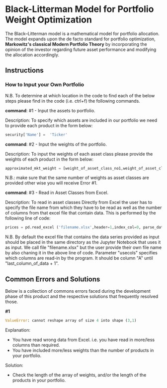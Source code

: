 # Black-Litterman Model for Portfolio Weight Optimization

The Black–Litterman model is a mathematical model for portfolio allocation. The model expands upon the de facto standard for portfolio optimization, **Markowitz's classical Modern Portfolio Theory** by incorporating the opinion of the investor regarding future asset performance and modifying the allocation accordingly.

## Instructions

### How to Input your Own Portfolio

N.B. To determine at which location in the code to find each of the below steps please find in the code (i.e. ctrl+f) the following commands.

**command**: #1 - Input the assets to portfolio.

Description: To specify which assets are included in our portfolio we need to provide each product in the form below:
```python
security['Name'] =  'Ticker'
```
**command**: #2 - Input the weights of the portfolio.

Description: To input the weights of each asset class please provide the weights of each product in the form below:
```python
approximated_mkt_weight = [weight_of_asset_class_no1,weight_of_asset_class_no2,weight_of_asset_class_no3,...]
```
N.B.: make sure that the same number of weights as asset classes are provided other wise you will receive Error #1.

**command**: #3 - Read in Asset Classes from Excel.

Description: To read in asset classes Directly from Excel the user has to specify the file name from which they have to be read as well as the number of columns from that excel file that contain data. This is performed by the following line of code:
```python
prices = pd.read_excel ('filename.xlsx',header=1,index_col=0, parse_dates= True, usecols="A:N")
```
N.B. By default the excel file that contains the data series provided as input should be placed in the same directory as the Jupyter Notebook that uses it as input. We call file "filename.xlsx" but the user provide their own file name by also chaning it in the above line of code. Parameter "usecols" specifies  which columns are read-in by the program. It should be column "A" until "last_column_of_data + 1".

## Common Errors and Solutions

Below is a collection of commons errors faced during the development phase of this product and the respective solutions that frequently resolved those. 

**#1**
```python
ValueError: cannot reshape array of size 4 into shape (3,1)
```
Explanation: 
 - You have read wrong data from Excel. i.e. you have read in more/less columns than required.
 - You have included more/less weights than the number of products in your portfolio.

Solution: 
 - Check the length of the array of weights, and/or the length of the products in your portfolio.
